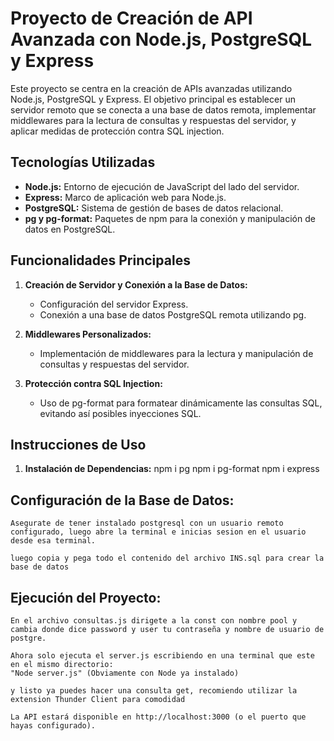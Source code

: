 # Proyecto de Creación de API Avanzada con Node.js, PostgreSQL y Express

Este proyecto se centra en la creación de APIs avanzadas utilizando Node.js, PostgreSQL y Express. El objetivo principal es establecer un servidor remoto que se conecta a una base de datos remota, implementar middlewares para la lectura de consultas y respuestas del servidor, y aplicar medidas de protección contra SQL injection.

## Tecnologías Utilizadas

- **Node.js:** Entorno de ejecución de JavaScript del lado del servidor.
- **Express:** Marco de aplicación web para Node.js.
- **PostgreSQL:** Sistema de gestión de bases de datos relacional.
- **pg y pg-format:** Paquetes de npm para la conexión y manipulación de datos en PostgreSQL.

## Funcionalidades Principales

1. **Creación de Servidor y Conexión a la Base de Datos:**
   - Configuración del servidor Express.
   - Conexión a una base de datos PostgreSQL remota utilizando pg.

2. **Middlewares Personalizados:**
   - Implementación de middlewares para la lectura y manipulación de consultas y respuestas del servidor.

3. **Protección contra SQL Injection:**
   - Uso de pg-format para formatear dinámicamente las consultas SQL, evitando así posibles inyecciones SQL.

## Instrucciones de Uso

1. **Instalación de Dependencias:**
   npm i pg
   npm i pg-format
   npm i express

## Configuración de la Base de Datos:
    Asegurate de tener instalado postgresql con un usuario remoto configurado, luego abre la terminal e inicias sesion en el usuario desde esa terminal.

    luego copia y pega todo el contenido del archivo INS.sql para crear la base de datos

## Ejecución del Proyecto:
    En el archivo consultas.js dirigete a la const con nombre pool y cambia donde dice password y user tu contraseña y nombre de usuario de postgre.

    Ahora solo ejecuta el server.js escribiendo en una terminal que este en el mismo directorio:
    "Node server.js" (Obviamente con Node ya instalado)

    y listo ya puedes hacer una consulta get, recomiendo utilizar la extension Thunder Client para comodidad

    La API estará disponible en http://localhost:3000 (o el puerto que hayas configurado).
